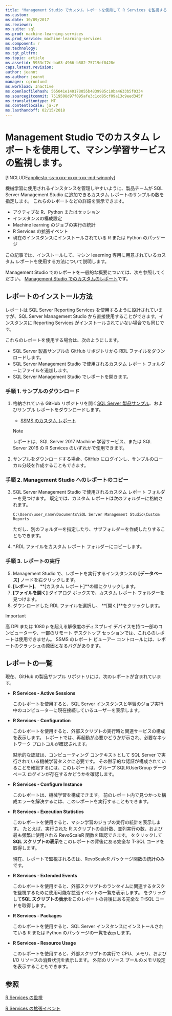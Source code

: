 ```yaml
---
title: "Management Studio でカスタム レポートを使用して R Services を監視する | Microsoft Docs"
ms.custom: 
ms.date: 10/09/2017
ms.reviewer: 
ms.suite: sql
ms.prod: machine-learning-services
ms.prod_service: machine-learning-services
ms.component: r
ms.technology: 
ms.tgt_pltfrm: 
ms.topic: article
ms.assetid: 5933c72c-ba63-4966-b882-75719ef8428e
caps.latest.revision: 
author: jeannt
ms.author: jeannt
manager: cgronlund
ms.workload: Inactive
ms.openlocfilehash: 565041e140178055b4839985c10ba4633b5f0334
ms.sourcegitcommit: 7519508d97f095afe3c1cd85cf09a13c9eed345f
ms.translationtype: MT
ms.contentlocale: ja-JP
ms.lasthandoff: 02/15/2018
---
```

# <a name="monitor-machine-learning-services-using-custom-reports-in-management-studio"></a>Management Studio でのカスタム レポートを使用して、マシン学習サービスの監視します。
[!INCLUDE[appliesto-ss-xxxx-xxxx-xxx-md-winonly](../../includes/appliesto-ss-xxxx-xxxx-xxx-md-winonly.md)]

機械学習に使用されるインスタンスを管理しやすいように、製品チームが SQL Server Management Studio に追加できるカスタム レポートのサンプルの数を指定します。 これらのレポートなどの詳細を表示できます。

- アクティブな R、Python またはセッション
- インスタンスの構成設定
- Machine learning のジョブの実行の統計
- R Services の拡張イベント
- 現在のインスタンスにインストールされている R または Python のパッケージ

この記事では、インストールして、マシン leaerning 専用に用意されているカスタム レポートを使用する方法について説明します。 

Management Studio でのレポートを一般的な概要については、次を参照してください。 [Management Studio でのカスタムのレポート](../../ssms/object/custom-reports-in-management-studio.md)です。

## <a name="how-to-install-the-reports"></a>レポートのインストール方法

レポートは SQL Server Reporting Services を使用するように設計されていますが、SQL Server Management Studio から直接使用することができます。インスタンスに Reporting Services がインストールされていない場合でも同じです。 

これらのレポートを使用する場合は、次のようにします。

* SQL Server 製品サンプルの GitHub リポジトリから RDL ファイルをダウンロードします。
* SQL Server Management Studio で使用されるカスタム レポート フォルダーにファイルを追加します。
* SQL Server Management Studio でレポートを開きます。


### <a name="step-1-download-the-reports"></a>手順 1. サンプルのダウンロード

1. 格納されている GitHub リポジトリを開く[SQL Server 製品サンプル](https://github.com/Microsoft/sql-server-samples)、およびサンプル レポートをダウンロードします。 

    + [SSMS のカスタム レポート](https://github.com/Microsoft/sql-server-samples/tree/master/samples/features/machine-learning-services/ssms-custom-reports)

    > [!NOTE]
    > レポートは、SQL Server 2017 Machiine 学習サービス、または SQL Server 2016 の R Services のいずれかで使用できます。

2. サンプルをダウンロードする場合、GitHub にログインし、サンプルのローカル分岐を作成することもできます。 

### <a name="step-2-copy-the-reports-to-management-studio"></a>手順 2. Management Studio へのレポートのコピー

3. SQL Server Management Studio で使用されるカスタム レポート フォルダーを見つけます。 既定では、カスタム レポートは次のフォルダーに格納されます。
    
   `C:\Users\user_name\Documents\SQL Server Management Studio\Custom Reports`

   ただし、別のフォルダーを指定したり、サブフォルダーを作成したりすることもできます。

4. *.RDL ファイルをカスタム レポート フォルダーにコピーします。


### <a name="step-3-run-the-reports"></a>手順 3. レポートの実行

5. Management Studio で、レポートを実行するインスタンスの **[データベース]** ノードを右クリックします。
6. **[レポート]**、 **[カスタム レポート]**の順にクリックします。
7. **[ファイルを開く]** ダイアログ ボックスで、カスタム レポート フォルダーを見つけます。
8. ダウンロードした RDL ファイルを選択し、 **[開く]**をクリックします。

> [!IMPORTANT]
> 高 DPI または 1080 p を超える解像度のディスプレイ デバイスを持つ一部のコンピューターや、一部のリモート デスクトップ セッションでは、これらのレポートは使用できません。 SSMS のレポート ビューアー コントロールには、レポートのクラッシュの原因となるバグがあります。

## <a name="report-list"></a>レポートの一覧

現在、GitHub の製品サンプル リポジトリには、次のレポートが含まれています。

+ **R Services - Active Sessions**

  このレポートを使用すると、SQL Server インスタンスと学習のジョブ実行中のコンピューターに現在接続しているユーザーを表示します。 
  
+ **R Services - Configuration**

  このレポートを使用すると、外部スクリプトの実行時と関連サービスの構成を表示します。 レポートでは、再起動が必要かどうかが示され、必要なネットワーク プロトコルが確認されます。 
  
  黙示的な認証は、コンピューティング コンテキストとして SQL Server で実行されている機械学習タスクに必要です。 その黙示的な認証が構成されていることを確認するには、このレポートは、グループ SQLRUserGroup データベース ログインが存在するかどうかを確認します。

 + **R Services - Configure Instance** 

   このレポートは、機械学習を構成できます。 前のレポート内で見つかった構成エラーを解決するには、このレポートを実行することもできます。
 
+ **R Services - Execution Statistics**

  このレポートを使用すると、マシン学習のジョブの実行の統計を表示します。 たとえば、実行された R スクリプトの合計数、並列実行の数、および最も頻繁に使用される RevoScaleR 関数を確認できます。 をクリックして**SQL スクリプトの表示**をこのレポートの背後にある完全な T-SQL コードを取得します。

  現在、レポートで監視されるのは、RevoScaleR パッケージ関数の統計のみです。

+ **R Services - Extended Events**

  このレポートを使用すると、外部スクリプトのランタイムに関連するタスクを監視するために使用可能な拡張イベントの一覧を表示します。 をクリックして**SQL スクリプトの表示**をこのレポートの背後にある完全な T-SQL コードを取得します。

+ **R Services - Packages**

  このレポートを使用すると、SQL Server インスタンスにインストールされている R または Python のパッケージの一覧を表示します。

+ **R Services - Resource Usage**

  このレポートを使用すると、外部スクリプトの実行で CPU、メモリ、および I/O リソースの消費状況を表示します。 外部のリソース プールのメモリ設定を表示することもできます。

## <a name="see-also"></a>参照

[R Services の監視](../../advanced-analytics/r-services/monitoring-r-services.md)

[R Services の拡張イベント](../../advanced-analytics/r-services/extended-events-for-sql-server-r-services.md)
